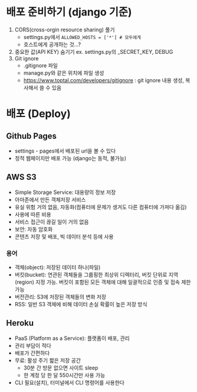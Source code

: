 # 배포 준비하기 (django 기준)
1. CORS(cross-orgin resource sharing) 풀기
    - settings.py에서 `ALLOWED_HOSTS = ['*'] # 모두에게`  
    - 호스트에게 공개하는 것...?
2. 중요한 값(API KEY) 숨기기 ex. settings.py의 _SECRET_KEY, DEBUG  
3. Git ignore
    - .gitignore 파일 
    - manage.py와 같은 위치에 파일 생성   
    - https://www.toptal.com/developers/gitignore : git ignore 내용 생성, 복사해서 쓸 수 있음 

# 배포 (Deploy) 
## Github Pages  
- settings - pages에서 배포된 url을 볼 수 있다  
- 정적 웹페이지만 배포 가능 (django는 동적, 불가능)  

## AWS S3  
- Simple Storage Service: 대용량의 정보 저장
- 아마존에서 만든 객체저장 서비스  
- 유실 위험 거의 없음, 자동화(컴퓨터에 문제가 생겨도 다른 컴퓨터에 가져다 옮김)  
- 사용에 따른 비용 
- 서비스 접근이 끊길 일이 거의 없음  
- 보안: 자동 암호화 
- 콘텐츠 저장 및 배포, 빅 데이터 분석 등에 사용  

### 용어  
- 객체(object): 저장된 데이터 하나(파일)  
- 버킷(bucket): 연관된 객체들을 그룹핑한 최상위 디렉터리, 버킷 단위로 지역(region) 지정 가능. 버킷이 포함된 모든 객체에 대해 일괄적으로 인증 및 접속 제한 가능  
- 버전관리: S3에 저장된 객체들의 변화 저장  
- RSS: 일반 S3 객체에 비해 데이터 손실 확률이 높은 저장 방식  

## Heroku  
- PaaS (Platform as a Service): 플랫폼이 배포, 관리   
- 관리 부담이 적다  
- 배포가 간편하다  
- 무료: 활성 주기 짧은 저장 공간  
    - 30분 간 방문 없으면 사이트 sleep  
    - 한 계정 당 한 달 550시간만 사용 가능 
- CLI 필요(설치), 터미널에서 CLI 명령어를 사용한다  